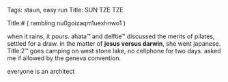 Tags: staun, easy run
Title: SUN TZE TZE
  
<p></p>
Title:# ( rambling nu0goizaqm1uexhnwo1 )  
  
when it rains, it pours. ahata™ and delftie™ discussed the merits of pilates, settled for a draw. in the matter of **jesus versus darwin**, she went japanese.  
Title:2™ goes camping on west stone lake, no cellphone for two days. asked me if allowed by the geneva convention.  
  
everyone is an architect